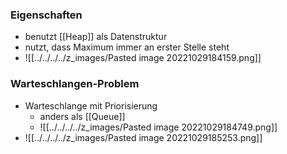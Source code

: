 ### Eigenschaften
+ benutzt [[Heap]] als Datenstruktur
+ nutzt, dass Maximum immer an erster Stelle steht
+ ![[../../../../z_images/Pasted image 20221029184159.png]]

### Warteschlangen-Problem
+ Warteschlange mit Priorisierung
	+ anders als [[Queue]]
	+ ![[../../../../z_images/Pasted image 20221029184749.png]]
+ ![[../../../../z_images/Pasted image 20221029185253.png]]